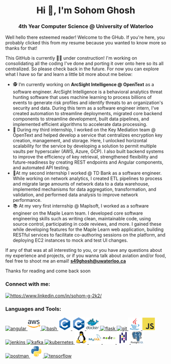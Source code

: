 <h1 align="center">Hi 👋, I'm Sohom Ghosh</h1>
<h3 align="center">4th Year Computer Science @ University of Waterloo</h3>

Well hello there esteemed reader! Welcome to the GHub. If you're here, you probably clicked this from my resume because you wanted to know more so thanks for that! 

This GitHub is currently 🚧👷 under construction! I'm working on consolidating all the coding I've done and porting it over onto here so its all centralized. So please check back in the future. For now you can explore what I have so far and learn a little bit more about me below:

- 🕵 I’m currently working on **ArcSight Intelligence @ OpenText** as a software engineer. ArcSight Intelligence is a behavioral analytics threat hunting software that uses machine learning to process billions of events to generate risk profiles and identify threats to an organization's security and data. During this term as a software engineer intern, I've created automation to streamline deployments, migrated core backend components to streamline development, built data pipelines, and implemented efficient algorithms to accelerate data processing.
- 🚀 During my third internship, I worked on the Key Mediation team @ OpenText and helped develop a service that centralizes encryption key creation, management, and storage. Here, I unlocked horizontal scalability for the service by developing a solution to permit multiple vaults per hyperscaler (AWS, Azure, GCP). I also built backend systems to improve the efficiency of key retrieval, strengthened flexibility and future-readiness by creating REST endpoints and Angular components, and automated API testing.
- 📝At my second internship I worked @ TD Bank as a software engineer. While working on network analytics, I created ETL pipelines to process and migrate large amounts of network data to a data warehouse, implemented mechanisms for data aggregation, transformation, and validation, and performed data analysis to improve network performance.
- 📚 At my very first internship @ Maplsoft, I worked as a software engineer on the Maple Learn team. I developed core software engineering skills such as writing clean, maintainable code, using source control, participating in code reviews, and more. I gained these while developing features for the Maple Learn web application, building RESTful services to facilitate co-authoring sessions on the platform, and deploying EC2 instances to mock and test UI changes.

If any of that was at all interesting to you, or you have any questions about my experience and projects, or if you wanna talk about aviation and/or food, feel free to shoot me an email! **s49ghosh@uwaterloo.ca**

Thanks for reading and come back soon

<h3 align="left">Connect with me:</h3>
<p align="left">
<a href="https://linkedin.com/in/https://www.linkedin.com/in/sohom-g-2k2/" target="blank"><img align="center" src="https://raw.githubusercontent.com/rahuldkjain/github-profile-readme-generator/master/src/images/icons/Social/linked-in-alt.svg" alt="https://www.linkedin.com/in/sohom-g-2k2/" height="30" width="40" /></a>
</p>

<h3 align="left">Languages and Tools:</h3>
<p align="left"> <a href="https://angular.io" target="_blank" rel="noreferrer"> <img src="https://angular.io/assets/images/logos/angular/angular.svg" alt="angular" width="40" height="40"/> </a> <a href="https://aws.amazon.com" target="_blank" rel="noreferrer"> <img src="https://raw.githubusercontent.com/devicons/devicon/master/icons/amazonwebservices/amazonwebservices-original-wordmark.svg" alt="aws" width="40" height="40"/> </a> <a href="https://www.gnu.org/software/bash/" target="_blank" rel="noreferrer"> <img src="https://www.vectorlogo.zone/logos/gnu_bash/gnu_bash-icon.svg" alt="bash" width="40" height="40"/> </a> <a href="https://www.cprogramming.com/" target="_blank" rel="noreferrer"> <img src="https://raw.githubusercontent.com/devicons/devicon/master/icons/c/c-original.svg" alt="c" width="40" height="40"/> </a> <a href="https://www.w3schools.com/cpp/" target="_blank" rel="noreferrer"> <img src="https://raw.githubusercontent.com/devicons/devicon/master/icons/cplusplus/cplusplus-original.svg" alt="cplusplus" width="40" height="40"/> </a> <a href="https://www.docker.com/" target="_blank" rel="noreferrer"> <img src="https://raw.githubusercontent.com/devicons/devicon/master/icons/docker/docker-original-wordmark.svg" alt="docker" width="40" height="40"/> </a> <a href="https://flask.palletsprojects.com/" target="_blank" rel="noreferrer"> <img src="https://www.vectorlogo.zone/logos/pocoo_flask/pocoo_flask-icon.svg" alt="flask" width="40" height="40"/> </a> <a href="https://git-scm.com/" target="_blank" rel="noreferrer"> <img src="https://www.vectorlogo.zone/logos/git-scm/git-scm-icon.svg" alt="git" width="40" height="40"/> </a> <a href="https://www.java.com" target="_blank" rel="noreferrer"> <img src="https://raw.githubusercontent.com/devicons/devicon/master/icons/java/java-original.svg" alt="java" width="40" height="40"/> </a> <a href="https://developer.mozilla.org/en-US/docs/Web/JavaScript" target="_blank" rel="noreferrer"> <img src="https://raw.githubusercontent.com/devicons/devicon/master/icons/javascript/javascript-original.svg" alt="javascript" width="40" height="40"/> </a> <a href="https://www.jenkins.io" target="_blank" rel="noreferrer"> <img src="https://www.vectorlogo.zone/logos/jenkins/jenkins-icon.svg" alt="jenkins" width="40" height="40"/> </a> <a href="https://kafka.apache.org/" target="_blank" rel="noreferrer"> <img src="https://www.vectorlogo.zone/logos/apache_kafka/apache_kafka-icon.svg" alt="kafka" width="40" height="40"/> </a> <a href="https://kubernetes.io" target="_blank" rel="noreferrer"> <img src="https://www.vectorlogo.zone/logos/kubernetes/kubernetes-icon.svg" alt="kubernetes" width="40" height="40"/> </a> <a href="https://www.linux.org/" target="_blank" rel="noreferrer"> <img src="https://raw.githubusercontent.com/devicons/devicon/master/icons/linux/linux-original.svg" alt="linux" width="40" height="40"/> </a> <a href="https://www.mysql.com/" target="_blank" rel="noreferrer"> <img src="https://raw.githubusercontent.com/devicons/devicon/master/icons/mysql/mysql-original-wordmark.svg" alt="mysql" width="40" height="40"/> </a> <a href="https://nodejs.org" target="_blank" rel="noreferrer"> <img src="https://raw.githubusercontent.com/devicons/devicon/master/icons/nodejs/nodejs-original-wordmark.svg" alt="nodejs" width="40" height="40"/> </a> <a href="https://pandas.pydata.org/" target="_blank" rel="noreferrer"> <img src="https://raw.githubusercontent.com/devicons/devicon/2ae2a900d2f041da66e950e4d48052658d850630/icons/pandas/pandas-original.svg" alt="pandas" width="40" height="40"/> </a> <a href="https://www.postgresql.org" target="_blank" rel="noreferrer"> <img src="https://raw.githubusercontent.com/devicons/devicon/master/icons/postgresql/postgresql-original-wordmark.svg" alt="postgresql" width="40" height="40"/> </a> <a href="https://postman.com" target="_blank" rel="noreferrer"> <img src="https://www.vectorlogo.zone/logos/getpostman/getpostman-icon.svg" alt="postman" width="40" height="40"/> </a> <a href="https://www.python.org" target="_blank" rel="noreferrer"> <img src="https://raw.githubusercontent.com/devicons/devicon/master/icons/python/python-original.svg" alt="python" width="40" height="40"/> </a> <a href="https://www.tensorflow.org" target="_blank" rel="noreferrer"> <img src="https://www.vectorlogo.zone/logos/tensorflow/tensorflow-icon.svg" alt="tensorflow" width="40" height="40"/> </a> </p>
